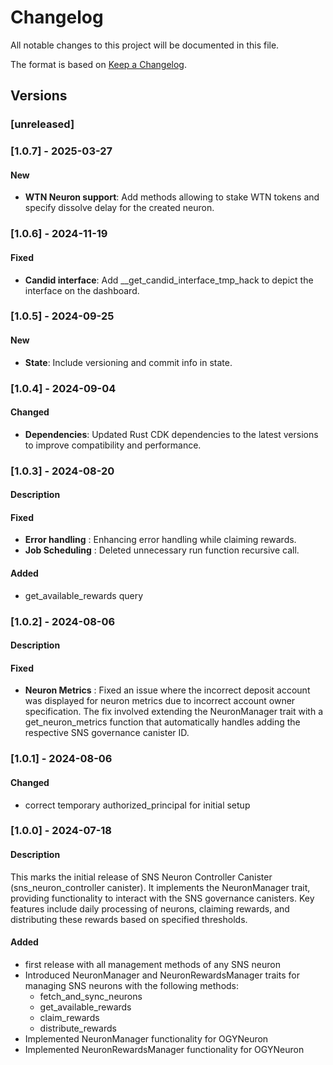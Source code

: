 # Changelog

All notable changes to this project will be documented in this file.

The format is based on [Keep a Changelog](https://keepachangelog.com/en/1.0.0/).

## Versions

### [unreleased]

### [1.0.7] - 2025-03-27

#### New

- **WTN Neuron support**: Add methods allowing to stake WTN tokens and specify dissolve delay for the created neuron.

### [1.0.6] - 2024-11-19

#### Fixed

- **Candid interface**: Add __get_candid_interface_tmp_hack to depict the interface on the dashboard.

### [1.0.5] - 2024-09-25

#### New

- **State**: Include versioning and commit info in state.

### [1.0.4] - 2024-09-04

#### Changed

- **Dependencies**: Updated Rust CDK dependencies to the latest versions to improve compatibility and performance.

### [1.0.3] - 2024-08-20

#### Description

#### Fixed

- **Error handling** : Enhancing error handling while claiming rewards.
- **Job Scheduling** : Deleted unnecessary run function recursive call.

#### Added

- get_available_rewards query

### [1.0.2] - 2024-08-06

#### Description

#### Fixed

- **Neuron Metrics** : Fixed an issue where the incorrect deposit account was displayed for neuron metrics due to incorrect account owner specification. The fix involved extending the NeuronManager trait with a get_neuron_metrics function that automatically handles adding the respective SNS governance canister ID.

### [1.0.1] - 2024-08-06

#### Changed

- correct temporary authorized_principal for initial setup
  
### [1.0.0] - 2024-07-18

#### Description

This marks the initial release of SNS Neuron Controller Canister (sns_neuron_controller canister). It implements the NeuronManager trait, providing functionality to interact with the SNS governance canisters. Key features include daily processing of neurons, claiming rewards, and distributing these rewards based on specified thresholds.

#### Added

- first release with all management methods of any SNS neuron
- Introduced NeuronManager and NeuronRewardsManager traits for managing SNS neurons with the following methods:
  - fetch_and_sync_neurons
  - get_available_rewards
  - claim_rewards
  - distribute_rewards
- Implemented NeuronManager functionality for OGYNeuron
- Implemented NeuronRewardsManager functionality for OGYNeuron
